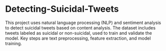 # Detecting-Suicidal-Tweets
This project uses natural language processing (NLP) and sentiment analysis to detect suicidal tweets based on content analysis. The dataset includes tweets labeled as suicidal or non-suicidal, used to train and validate the model. Key steps are text preprocessing, feature extraction, and model training.
